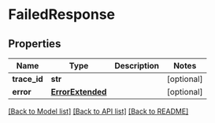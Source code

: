 # FailedResponse


## Properties
Name | Type | Description | Notes
------------ | ------------- | ------------- | -------------
**trace_id** | **str** |  | [optional] 
**error** | [**ErrorExtended**](ErrorExtended.md) |  | [optional] 

[[Back to Model list]](../README.md#documentation-for-models) [[Back to API list]](../README.md#documentation-for-api-endpoints) [[Back to README]](../README.md)


